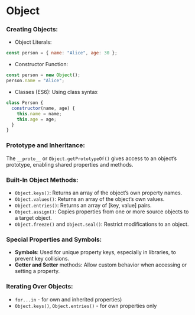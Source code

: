 # Object

### Creating Objects:

- Object Literals:
```js
const person = { name: "Alice", age: 30 };
```
- Constructor Function:
```js
const person = new Object();
person.name = "Alice";
```
- Classes (ES6): Using class syntax
```js
class Person {
  constructor(name, age) {
    this.name = name;
    this.age = age;
  }
}
```

### Prototype and Inheritance:

The `__proto__` or `Object.getPrototypeOf()` gives access to an object’s prototype, enabling shared properties and methods.

### Built-In Object Methods:

- `Object.keys()`: Returns an array of the object’s own property names.
- `Object.values()`: Returns an array of the object’s own values.
- `Object.entries()`: Returns an array of [key, value] pairs.
- `Object.assign()`: Copies properties from one or more source objects to a target object.
- `Object.freeze()` and `Object.seal()`: Restrict modifications to an object.

### Special Properties and Symbols:

- **Symbols**: Used for unique property keys, especially in libraries, to prevent key collisions.
- **Getter and Setter** methods: Allow custom behavior when accessing or setting a property.

### Iterating Over Objects:

- `for...in` - for own and inherited properties)
- `Object.keys()`, `Object.entries()` - for own properties only
